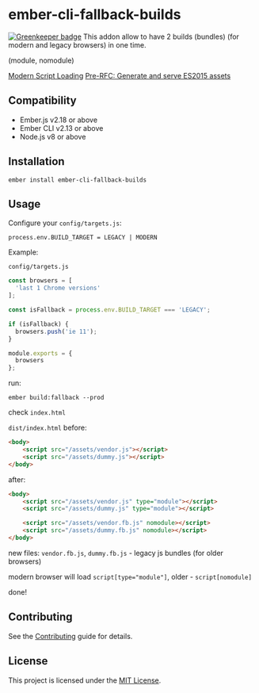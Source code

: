 ember-cli-fallback-builds
==============================================================================

[![Greenkeeper badge](https://badges.greenkeeper.io/lifeart/ember-cli-fallback-builds.svg)](https://greenkeeper.io/)
This addon allow to have 2 builds (bundles) (for modern and legacy browsers) in one time.

(module, nomodule)

[Modern Script Loading](https://jasonformat.com/modern-script-loading/)
[Pre-RFC: Generate and serve ES2015 assets](https://github.com/emberjs/rfcs/issues/383)

Compatibility
------------------------------------------------------------------------------

* Ember.js v2.18 or above
* Ember CLI v2.13 or above
* Node.js v8 or above


Installation
------------------------------------------------------------------------------

```
ember install ember-cli-fallback-builds
```

Usage
------------------------------------------------------------------------------


Configure your `config/targets.js`:
```
process.env.BUILD_TARGET = LEGACY | MODERN
```

Example:

`config/targets.js`
```js
const browsers = [
  'last 1 Chrome versions'
];

const isFallback = process.env.BUILD_TARGET === 'LEGACY';

if (isFallback) {
  browsers.push('ie 11');
}

module.exports = {
  browsers
};
```

run:
```
ember build:fallback --prod
```

check `index.html`

`dist/index.html` before:

```html
<body>
    <script src="/assets/vendor.js"></script>
    <script src="/assets/dummy.js"></script>
</body>
```

after:

```html
<body>
    <script src="/assets/vendor.js" type="module"></script>
    <script src="/assets/dummy.js" type="module"></script>

    <script src="/assets/vendor.fb.js" nomodule></script>
    <script src="/assets/dummy.fb.js" nomodule></script>
</body>
```

new files: `vendor.fb.js`, `dummy.fb.js` - legacy js bundles (for older browsers)

modern browser will load `script[type="module"]`, older - `script[nomodule]`

done!


Contributing
------------------------------------------------------------------------------

See the [Contributing](CONTRIBUTING.md) guide for details.


License
------------------------------------------------------------------------------

This project is licensed under the [MIT License](LICENSE.md).
